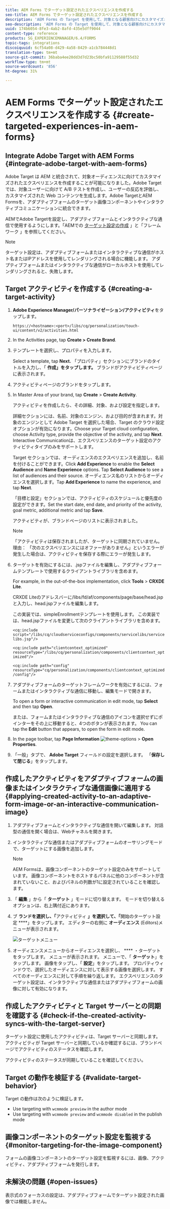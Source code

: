 ```yaml
---
title: AEM Forms でターゲット設定されたエクスペリエンスを作成する
seo-title: AEM Forms でターゲット設定されたエクスペリエンスを作成する
description: 'AEM Forms の Target を使用して、対象となる顧客向けにカスタマイズされたエクスペリエンスを作成します。 '
seo-description: 'AEM Forms の Target を使用して、対象となる顧客向けにカスタマイズされたエクスペリエンスを作成します。 '
uuid: 174b6054-8fe3-4ab2-8afd-435e5dff9044
content-type: reference
products: SG_EXPERIENCEMANAGER/6.4/FORMS
topic-tags: integrations
discoiquuid: 6cf54a08-d429-4a58-8429-a1cb784448d1
translation-type: tm+mt
source-git-commit: 36baba4ee20dd3d7d23bc50bfa91129588f55d32
workflow-type: tm+mt
source-wordcount: '856'
ht-degree: 31%

---
```



# AEM Forms でターゲット設定されたエクスペリエンスを作成する {#create-targeted-experiences-in-aem-forms}

## Integrate Adobe Target with AEM Forms {#integrate-adobe-target-with-aem-forms}

Adobe Target は AEM と統合されて、対象オーディエンスに向けてカスタマイズされたエクスペリエンスを作成することが可能になりました。Adobe Target では、対象ユーザーに向けて A/B テストを作成し、ユーザーの反応を評価し、カスタマイズされた Web コンテンツを生成します。Adobe TargetとAEM Formsを、アダプティブフォームのターゲット画像コンポーネントやインタラクティブコミュニケーションに統合できます。

AEMでAdobe Targetを設定し、アダプティブフォームとインタラクティブな通信で使用するようにします。「AEMでの [ターゲット設定の作成](/help/sites-administering/target.md) 」と「フレームワーク [](/help/sites-administering/target.md)」を参照してください。

>[!NOTE]
>
>ターゲット設定は、アダプティブフォームまたはインタラクティブな通信がホスト名またはIPアドレスを使用してレンダリングされる場合に機能します。 アダプティブフォームまたはインタラクティブな通信がローカルホストを使用してレンダリングされると、失敗します。

## Target アクティビティを作成する {#creating-a-target-activity}

1. **Adobe Experience Manager/パーソナライゼーション/アクティビティ**&#x200B;をタップします。

   `https://<hostname>:<port>/libs/cq/personalization/touch-ui/content/v2/activities.html`

1. In the Activities page, tap **Create > Create Brand**.
1. テンプレートを選択し、プロパティを入力します。

   Select a template, tap **Next.** 「プロパティ」セクションにブランドのタイトルを入力し、「 **作成」をタップします。**
ブランドがアクティビティページに表示されます。

1. アクティビティページのブランドをタップします。
1. In Master Area of your brand, tap **Create** > **Create Activity**.

   アクティビティを作成したら、その詳細、対象、および設定を指定します。

   詳細セクションには、名前、対象のエンジン、および目的が含まれます。対象のエンジンとして Adobe Target を選択した場合、Target のクラウド設定オプションが有効になります。Choose your Target cloud configuration, choose Activity type, provide the objective of the activity, and tap **Next**. Interactive Communicationは、エクスペリエンスのターゲット設定のアクティビティタイプのみをサポートします。

   Target セクションでは、オーディエンスのエクスペリエンスを追加し、名前を付けることができます。Click **Add Experience** to enable the **Select Audience** and **Name Experience** options. Tap **Select Audience** to see a list of audiences and their source. オーディエンス名のリストからオーディエンスを選択します。Tap **Add Experience** to name the experience, and tap **Next**.

   「目標と設定」セクションでは、アクティビティのスケジュールと優先度の設定ができます。Set the start date, end date, and priority of the activity, goal metric, additional metric and tap **Save**.

   アクティビティが、ブランドページのリストに表示されました。

   >[!NOTE]
   >
   >「アクティビティは保存されましたが、ターゲットに同期されていません。 理由： 「次のエクスペリエンスにはオファーがありません」というエラーが発生した場合は、アクティビティを保存する際にエラーが発生します。

1. ターゲットを有効にするには、.jspファイルを編集し、アダプティブフォームテンプレートで使用するクライアントライブラリを含めます。

   For example, in the out-of-the-box implementation, click **Tools** >  **CRXDE Lite**.

   CRXDE Liteのアドレスバーに/libs/fd/af/components/page/base/head.jspと入力し、head.jspファイルを編集します。

   この実装では、simpleEnrollmentテンプレートを使用します。 この実装では、head.jspファイルを変更して次のクライアントライブラリを含めます。

   `<cq:include script="/libs/cq/cloudserviceconfigs/components/servicelibs/servicelibs.jsp"/>`

   `<cq:include path="clientcontext_optimized" resourceType="/libs/cq/personalization/components/clientcontext_optimized"/>`

   `<cq:include path="config" resourceType="cq/personalization/components/clientcontext_optimized/config"/>`

1. アダプティブフォームのターゲットフレームワークを有効にするには、フォームまたはインタラクティブな通信に移動し、編集モードで開きます。

   To open a form or interactive communication in edit mode, tap **Select** and then tap **Open**.

   または、フォームまたはインタラクティブな通信のアイコンを選択せずにポインターをその上に移動すると、4つのボタンが表示されます。 You can tap the **Edit** button that appears, to open the form in edit mode.

1. In the page toolbar, tap **Page Information** ![theme-options](assets/theme-options.png) > **Open Properties**.
1. 「一般」タブで、 **Adobe Target** フィールドの設定を選択します。 「**保存して閉じる**」をタップします。

## 作成したアクティビティをアダプティブフォームの画像またはインタラクティブな通信画像に適用する {#applying-created-activity-to-an-adaptive-form-image-or-an-interactive-communication-image}

1. アダプティブフォームとインタラクティブな通信を開いて編集します。 対話型の通信を開く場合は、Webチャネルを開きます。

1. インタラクティブな通信またはアダプティブフォームのオーサリングモードで、ターゲットにする画像を追加します。

   >[!NOTE]
   >
   >AEM Formsは、画像コンポーネントのターゲット設定のみをサポートしています。 画像コンポーネントをホストするパネルに他のコンポーネントが含まれていないこと、およびパネルの列数が1に設定されていることを確認します。

1. 「 **編集** 」から「 **ターゲット** 」モードに切り替えます。 モードを切り替えるオプションは、右上隅付近にあります。
1. ブ **ランドを選択し、「**&#x200B;アクティビティ **」を選択して、「**&#x200B;開始のターゲット設定 ****」をタップします。 エディターの右側に **オーディエンス** (Editors)メニューが表示されます。

   ![ターゲットメニュー](assets/targeting-menu.png)

1. オーディエンスメニューからオーディエンスを選択し、 **** ・ターゲットをタップします。 メニューが表示されます。 メニューで、「 **ターゲット**」をタップします。 画像をタップし、「 **設定**」をタップします。 プロパティウィンドウで、選択したオーディエンスに対して表示する画像を選択します。 すべてのオーディエンスに対して手順を繰り返します。 エクスペリエンスのターゲット設定は、インタラクティブな通信またはアダプティブフォームの画像に対して有効になります。

## 作成したアクティビティと Target サーバーとの同期を確認する {#check-if-the-created-activity-syncs-with-the-target-server}

ターゲット設定に使用したアクティビティは、Target サーバーと同期します。アクティビティが Target サーバーと同期しているか確認するには、ブランドページでアクティビティのステータスを確認します。

アクティビティのステータスが同期していることを確認してください。

## Target の動作を検証する {#validate-target-behavior}

Target の動作は次のように検証します。

* Use targeting with `wcmmode preview` in the author mode
* Use targeting with `wcmmode preview` and `wcmmode disabled` in the publish mode

## 画像コンポーネントのターゲット設定を監視する {#monitor-targeting-for-the-image-component}

フォームの画像コンポーネントのターゲット設定を監視するには、画像、アクティビティ、アダプティブフォームを発行します。

## 未解決の問題 {#open-issues}

表示式のフォーカスの設定は、アダプティブフォームでターゲット設定された画像では機能しません。
